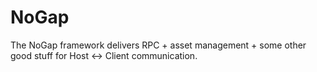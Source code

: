 NoGap
=============

The NoGap framework delivers RPC + asset management + some other good stuff for Host &lt;-> Client communication.
